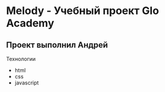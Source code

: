 # Melody - Учебный проект Glo Academy
## Проект выполнил Андрей  
Технологии
- html
- css
- javascript
